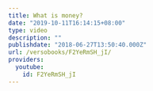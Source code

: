 ```yaml
---
title: What is money?
date: "2019-10-11T16:14:15+08:00"
type: video
description: ""
publishdate: "2018-06-27T13:50:40.000Z"
url: /versobooks/F2YeRmSH_jI/
providers:
  youtube:
    id: F2YeRmSH_jI
---
```

